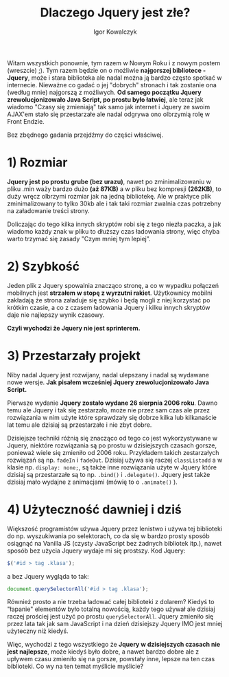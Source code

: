 ﻿---
layout: post
title: "Dlaczego Jquery jest złe?"
author: "Igor Kowalczyk"
categories: internet programowanie javascript
comments: true
---

Witam wszystkich ponownie, tym razem w Nowym Roku i z nowym postem (wreszcie) ;). Tym razem będzie on o możliwie **najgorszej bibliotece - Jquery**, może i stara biblioteka ale nadal można ją bardzo często spotkać w internecie.
Nieważne co gadać o jej "dobrych" stronach i tak zostanie ona (według mnie) najgorszą z możliwych. 
**Od samego początku Jquery zrewolucjonizowało Java Script, po prostu było łatwiej**, ale teraz jak wiadomo 
"Czasy się zmieniają" tak samo jak internet i Jquery ze swoim AJAX'em stało się przestarzałe ale nadal odgrywa ono olbrzymią rolę w Front Endzie.

Bez zbędnego gadania przejdźmy do części właściwej.

# 1) Rozmiar

**Jquery jest po prostu grube (bez urazu)**, nawet po zminimalizowaniu w pliku .min waży bardzo dużo **(aż 87KB)** a w pliku bez kompresji **(262KB)**, to duży wręcz olbrzymi rozmiar jak na jedną bibliotekę. Ale w praktyce plik zminimalizowany to tylko 30kb ale i tak taki rozmiar zwalnia czas potrzebny na załadowanie treści strony.

Doliczając do tego kilka innych skryptów robi się z tego niezła paczka, a jak wiadomo każdy znak w pliku to dłuższy czas ładowania strony, więc chyba warto trzymać się zasady "Czym mniej tym lepiej".

# 2) Szybkość

Jeden plik z Jquery spowalnia znacząco stronę, a co w wypadku połączeń mobilnych jest **strzałem w stopę z wyrzutni rakiet**. Użytkownicy mobilni zakładają że strona załaduje się szybko i będą mogli z niej korzystać po krótkim czasie, a co z czasem ładowania Jquery i kilku innych skryptów daje nie najlepszy wynik czasowy.

**Czyli wychodzi że Jquery nie jest sprinterem.**

# 3) Przestarzały projekt

Niby nadal Jquery jest rozwijany, nadal ulepszany i nadal są wydawane nowe wersje. **Jak pisałem wcześniej Jquery zrewolucjonizowało Java Script.** 

Pierwsze wydanie **Jquery zostało wydane 26 sierpnia 2006 roku**. Dawno temu ale Jquery i tak się zestarzało, może nie przez sam czas ale przez rozwiązania w nim użyte które sprawdzały się dobrze kilka lub kilkanaście lat temu ale dzisiaj są przestarzałe i nie zbyt dobre. 

Dzisiejsze techniki różnią się znacząco od tego co jest wykorzystywane w Jquery, niektóre rozwiązania są po prostu w dzisiejszych czasach gorsze, ponieważ wiele się zmieniło od 2006 roku. Przykładem takich zestarzałych rozwiązań są np. `fadeIn` i `fadeOut`. Dzisiaj używa się raczej `classListadd` a w klasie np. `display: none;`, są także inne rozwiązania użyte w Jquery które dzisiaj są przestarzałe są to np. `.bind()` i `.delegate()`. Jquery jest także dzisiaj mało wydajne z animacjami (mówię to o `.animate()` ).

# 4) Użyteczność dawniej i dziś

Większość programistów używa Jquery przez lenistwo i używa tej biblioteki do np. wyszukiwania po selektorach, co da się w bardzo prosty sposób osiągnąć na Vanilla JS (czysty JavaScript bez żadnych bibliotek itp.), nawet sposób bez użycia Jquery wydaje mi się prostszy.
Kod Jquery:
```javascript
$('#id > tag .klasa');
```
a bez Jquery wygląda to tak:
```javascript
document.querySelectorAll('#id > tag .klasa');
```
Również prosto a nie trzeba ładować całej biblioteki z dolarem?
Kiedyś to "łapanie" elementów było totalną nowością, każdy tego używał ale dzisiaj raczej prościej jest użyć po prostu `querySelectorAll`. Jquery zmieniło się przez lata tak jak sam JavaScript i na dzień dzisiejszy Jquery IMO jest mniej użyteczny niż kiedyś.

Więc, wychodzi z tego wszystkiego że **Jquery w dzisiejszych czasach nie jest najlepsze**,  może kiedyś było dobre, a nawet bardzo dobre ale z upływem czasu zmieniło się na gorsze, powstały inne, lepsze na ten czas biblioteki. Co wy na ten temat myślicie myślicie?